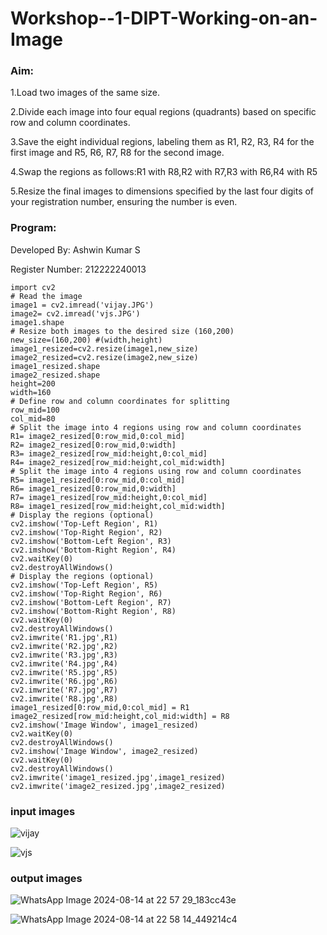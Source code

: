 # Workshop--1-DIPT-Working-on-an-Image

### Aim:
1.Load two images of the same size.

2.Divide each image into four equal regions (quadrants) based on specific row and column coordinates.

3.Save the eight individual regions, labeling them as R1, R2, R3, R4 for the first image and R5, R6, R7, R8 for the second image.

4.Swap the regions as follows:R1 with R8,R2 with R7,R3 with R6,R4 with R5

5.Resize the final images to dimensions specified by the last four digits of your registration number, ensuring the number is even.


### Program:
Developed By: Ashwin Kumar S

Register Number: 212222240013

```
import cv2
# Read the image
image1 = cv2.imread('vijay.JPG')
image2= cv2.imread('vjs.JPG')
image1.shape
# Resize both images to the desired size (160,200)
new_size=(160,200) #(width,height)
image1_resized=cv2.resize(image1,new_size)
image2_resized=cv2.resize(image2,new_size)
image1_resized.shape
image2_resized.shape
height=200
width=160
# Define row and column coordinates for splitting
row_mid=100
col_mid=80
# Split the image into 4 regions using row and column coordinates
R1= image2_resized[0:row_mid,0:col_mid]
R2= image2_resized[0:row_mid,0:width]
R3= image2_resized[row_mid:height,0:col_mid]
R4= image2_resized[row_mid:height,col_mid:width]
# Split the image into 4 regions using row and column coordinates
R5= image1_resized[0:row_mid,0:col_mid]
R6= image1_resized[0:row_mid,0:width]
R7= image1_resized[row_mid:height,0:col_mid]
R8= image1_resized[row_mid:height,col_mid:width]
# Display the regions (optional)
cv2.imshow('Top-Left Region', R1)
cv2.imshow('Top-Right Region', R2)
cv2.imshow('Bottom-Left Region', R3)
cv2.imshow('Bottom-Right Region', R4)
cv2.waitKey(0)
cv2.destroyAllWindows()
# Display the regions (optional)
cv2.imshow('Top-Left Region', R5)
cv2.imshow('Top-Right Region', R6)
cv2.imshow('Bottom-Left Region', R7)
cv2.imshow('Bottom-Right Region', R8)
cv2.waitKey(0)
cv2.destroyAllWindows()
cv2.imwrite('R1.jpg',R1)
cv2.imwrite('R2.jpg',R2)
cv2.imwrite('R3.jpg',R3)
cv2.imwrite('R4.jpg',R4)
cv2.imwrite('R5.jpg',R5)
cv2.imwrite('R6.jpg',R6)
cv2.imwrite('R7.jpg',R7)
cv2.imwrite('R8.jpg',R8)
image1_resized[0:row_mid,0:col_mid] = R1
image2_resized[row_mid:height,col_mid:width] = R8
cv2.imshow('Image Window', image1_resized)
cv2.waitKey(0)
cv2.destroyAllWindows()
cv2.imshow('Image Window', image2_resized)
cv2.waitKey(0)
cv2.destroyAllWindows()
cv2.imwrite('image1_resized.jpg',image1_resized)
cv2.imwrite('image2_resized.jpg',image2_resized)

```

### input images


![vijay](https://github.com/user-attachments/assets/9b6e5f3b-c3ce-40ae-a6cb-dbd910de5f97)

![vjs](https://github.com/user-attachments/assets/8c94a7f0-ad73-4ecc-b29d-57df2226b599)

### output images

![WhatsApp Image 2024-08-14 at 22 57 29_183cc43e](https://github.com/user-attachments/assets/860a455e-cf81-4963-ba64-06bc3ea60316)


![WhatsApp Image 2024-08-14 at 22 58 14_449214c4](https://github.com/user-attachments/assets/774d34d1-6179-4778-808a-a385d42bbd06)
